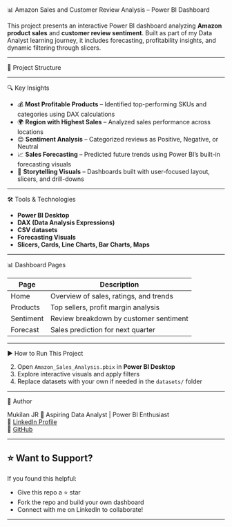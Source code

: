  📊 Amazon Sales and Customer Review Analysis – Power BI Dashboard

This project presents an interactive Power BI dashboard analyzing **Amazon product sales** and **customer review sentiment**. Built as part of my Data Analyst learning journey, it includes forecasting, profitability insights, and dynamic filtering through slicers.

---

 📁 Project Structure


---

 🔍 Key Insights

- 💰 **Most Profitable Products** – Identified top-performing SKUs and categories using DAX calculations
- 🌍 **Region with Highest Sales** – Analyzed sales performance across locations
- 😊 **Sentiment Analysis** – Categorized reviews as Positive, Negative, or Neutral
- 📈 **Sales Forecasting** – Predicted future trends using Power BI’s built-in forecasting visuals
- 🧠 **Storytelling Visuals** – Dashboards built with user-focused layout, slicers, and drill-downs

---

🛠️ Tools & Technologies

- **Power BI Desktop**
- **DAX (Data Analysis Expressions)**
- **CSV datasets**
- **Forecasting Visuals**
- **Slicers, Cards, Line Charts, Bar Charts, Maps**

---

 📊 Dashboard Pages

| Page         | Description                                   |
|--------------|-----------------------------------------------|
| Home         | Overview of sales, ratings, and trends        |
| Products     | Top sellers, profit margin analysis           |
| Sentiment    | Review breakdown by customer sentiment        |
| Forecast     | Sales prediction for next quarter             |

---

▶️ How to Run This Project

2. Open `Amazon_Sales_Analysis.pbix` in **Power BI Desktop**
3. Explore interactive visuals and apply filters
4. Replace datasets with your own if needed in the `datasets/` folder

---

 👤 Author

Mukilan JR 
📍 Aspiring Data Analyst | Power BI Enthusiast  
🔗 [LinkedIn Profile](https://www.linkedin.com/in/mukilan-jr-b0b622360/)  
🐙 [GitHub](https://github.com/jr-mukilan)

---

## ⭐ Want to Support?

If you found this helpful:
- Give this repo a ⭐ star
- Fork the repo and build your own dashboard
- Connect with me on LinkedIn to collaborate!

---


